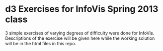 d3 Exercises for InfoVis Spring 2013 class
==============

3 simple exercises of varying degrees of difficulty were done for InfoVis. Descriptions of the exercise will be given here while the working solution will be in the html files in this repo.
